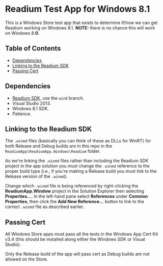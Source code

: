 # Readium Test App for Windows 8.1

This is a Windows Store test app that exists to determine if/how we can get Readium working on Windows 8.1. __NOTE:__ there is no chance this will work on Windows 8.__0__.

## Table of Contents

- [Dependencies](#dependencies)
- [Linking to the Readium SDK](#linking-to-the-readium-sdk)
- [Passing Cert](#passing-cert)

## Dependencies

- [Readium SDK](https://bitbucket.org/tagdevelopers/readium-sdk), use the `win8` branch.
- Visual Studio 2013.
- Windows 8.1 SDK.
- Patience.

## Linking to the Readium SDK

The `.winmd` files (basically you can think of these as DLLs for WinRT) for both Release and Debug builds are in this repo in the `ReadiumApp\ReadiumApp.Windows\Readium` folder. 

As we're linking the `.winmd` files rather than including the Readium SDK project in the app solution you _must_ change the `.winmd` reference to the proper build type (i.e., if you're making a Release build you must link to the Release version of the `.winmd`).

Change which `.winmd` file is being referenced by right-clicking the __ReadiumApp.Window__ project in the Solution Explorer then selecting __Properties...__. In the left-hand pane select __References__ under __Common Properties__, then click the __Add New Reference...__ button to link to the correct `.winmd` file as described earlier.

## Passing Cert

All Windows Store apps must pass all the tests in the Windows App Cert Kit v3.4 (this should be installed along either the Windows SDK or Visual Studio).

Only the Release build of the app will pass cert as Debug builds are not allowed on the Store.

